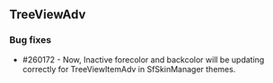 ## TreeViewAdv

### Bug fixes

* \#260172 - Now, Inactive forecolor and backcolor will be updating correctly for TreeViewItemAdv in SfSkinManager themes.

